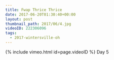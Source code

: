 ```yaml
---
title: Fwap Thrice Thrice
date: 2017-06-20T01:30:40+00:00
layout: post
thumbnail_path: 2017/06/4.jpg
videoID: 222306096
tags:
  - 2017-wintersville-oh
---
```

{% include vimeo.html id=page.videoID %}
Day 5